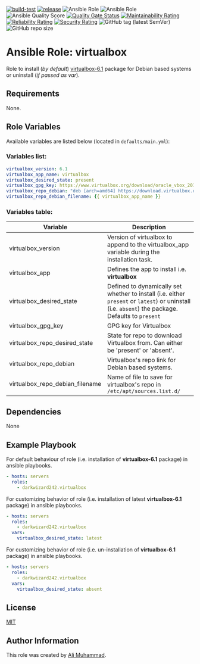 [![build-test](https://github.com/darkwizard242/ansible-role-virtualbox/workflows/build-and-test/badge.svg?branch=master)](https://github.com/darkwizard242/ansible-role-virtualbox/actions?query=workflow%3Abuild-and-test) [![release](https://github.com/darkwizard242/ansible-role-virtualbox/workflows/release/badge.svg)](https://github.com/darkwizard242/ansible-role-virtualbox/actions?query=workflow%3Arelease) ![Ansible Role](https://img.shields.io/ansible/role/48401?color=dark%20green%20) ![Ansible Role](https://img.shields.io/ansible/role/d/48401?label=role%20downloads) ![Ansible Quality Score](https://img.shields.io/ansible/quality/48401?label=ansible%20quality%20score) [![Quality Gate Status](https://sonarcloud.io/api/project_badges/measure?project=ansible-role-virtualbox&metric=alert_status)](https://sonarcloud.io/dashboard?id=ansible-role-virtualbox) [![Maintainability Rating](https://sonarcloud.io/api/project_badges/measure?project=ansible-role-virtualbox&metric=sqale_rating)](https://sonarcloud.io/dashboard?id=ansible-role-virtualbox) [![Reliability Rating](https://sonarcloud.io/api/project_badges/measure?project=ansible-role-virtualbox&metric=reliability_rating)](https://sonarcloud.io/dashboard?id=ansible-role-virtualbox) [![Security Rating](https://sonarcloud.io/api/project_badges/measure?project=ansible-role-virtualbox&metric=security_rating)](https://sonarcloud.io/dashboard?id=ansible-role-virtualbox) ![GitHub tag (latest SemVer)](https://img.shields.io/github/tag/darkwizard242/ansible-role-virtualbox?label=release) ![GitHub repo size](https://img.shields.io/github/repo-size/darkwizard242/ansible-role-virtualbox?color=orange&style=flat-square)

# Ansible Role: virtualbox

Role to install (_by default_) [virtualbox-6.1](https://www.virtualbox.org/) package for Debian based systems or uninstall (_if passed as var_).

## Requirements

None.

## Role Variables

Available variables are listed below (located in `defaults/main.yml`):

### Variables list:

```yaml
virtualbox_version: 6.1
virtualbox_app_name: virtualbox
virtualbox_desired_state: present
virtualbox_gpg_key: https://www.virtualbox.org/download/oracle_vbox_2016.asc
virtualbox_repo_debian: "deb [arch=amd64] https://download.virtualbox.org/virtualbox/debian {{ ansible_lsb['codename'] }} contrib"
virtualbox_repo_debian_filename: {{ virtualbox_app_name }}
```

### Variables table:

Variable                        | Description
------------------------------- | -------------------------------------------------------------------------------------------------------------------------------------------------
virtualbox_version              | Version of virtualbox to append to the virtualbox_app variable during the installation task.
virtualbox_app                  | Defines the app to install i.e. **virtualbox**
virtualbox_desired_state        | Defined to dynamically set whether to install (i.e. either `present` or `latest`) or uninstall (i.e. `absent`) the package. Defaults to `present`
virtualbox_gpg_key              | GPG key for Virtualbox
virtualbox_repo_desired_state   | State for repo to download Virtualbox from. Can either be 'present' or 'absent'.
virtualbox_repo_debian          | Virtualbox's repo link for Debian based systems.
virtualbox_repo_debian_filename | Name of file to save for virtualbox's repo in `/etc/apt/sources.list.d/`

## Dependencies

None

## Example Playbook

For default behaviour of role (i.e. installation of **virtualbox-6.1** package) in ansible playbooks.

```yaml
- hosts: servers
  roles:
    - darkwizard242.virtualbox
```

For customizing behavior of role (i.e. installation of latest **virtualbox-6.1** package) in ansible playbooks.

```yaml
- hosts: servers
  roles:
    - darkwizard242.virtualbox
  vars:
    virtualbox_desired_state: latest
```

For customizing behavior of role (i.e. un-installation of **virtualbox-6.1** package) in ansible playbooks.

```yaml
- hosts: servers
  roles:
    - darkwizard242.virtualbox
  vars:
    virtualbox_desired_state: absent
```

## License

[MIT](https://github.com/darkwizard242/ansible-role-virtualbox/blob/master/LICENSE)

## Author Information

This role was created by [Ali Muhammad](https://www.alimuhammad.dev/).
